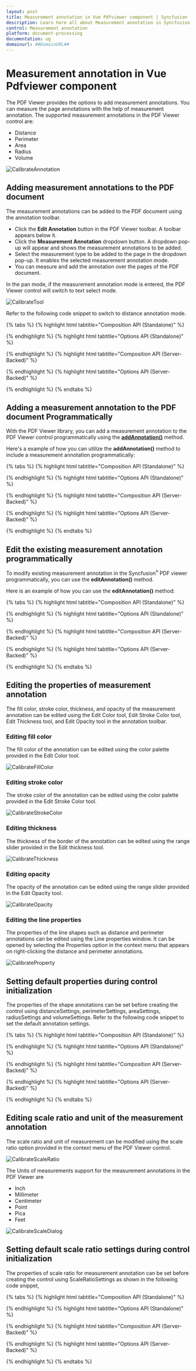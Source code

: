 ```yaml
---
layout: post
title: Measurement annotation in Vue Pdfviewer component | Syncfusion
description: Learn here all about Measurement annotation in Syncfusion Vue Pdfviewer component of Syncfusion Essential JS 2 and more.
control: Measurement annotation
platform: document-processing
documentation: ug
domainurl: ##DomainURL##
---
```


# Measurement annotation in Vue Pdfviewer component

The PDF Viewer provides the options to add measurement annotations. You can measure the page annotations with the help of measurement annotation. The supported measurement annotations in the PDF Viewer control are:

* Distance
* Perimeter
* Area
* Radius
* Volume

![CalibrateAnnotation](../images/calibrate_annotation.png)

## Adding measurement annotations to the PDF document

The measurement annotations can be added to the PDF document using the annotation toolbar.

* Click the **Edit Annotation** button in the PDF Viewer toolbar. A toolbar appears below it.
* Click the **Measurement Annotation** dropdown button. A dropdown pop-up will appear and shows the measurement annotations to be added.
* Select the measurement type to be added to the page in the dropdown pop-up. It enables the selected measurement annotation mode.
* You can measure and add the annotation over the pages of the PDF document.

In the pan mode, if the measurement annotation mode is entered, the PDF Viewer control will switch to text select mode.

![CalibrateTool](../images/calibrate_tool.png)

Refer to the following code snippet to switch to distance annotation mode.

{% tabs %}
{% highlight html tabtitle="Composition API (Standalone)" %}

<template>
  <div id="app">
    <button id="set">Distance</button>
    <ejs-pdfviewer id="pdfViewer" ref="pdfviewer" :documentPath="documentPath" :resourceUrl="resourceUrl"
      :documentLoad="documentLoad">
    </ejs-pdfviewer>
  </div>
</template>

<script setup>
import {
  PdfViewerComponent as EjsPdfviewer, Toolbar, Magnification, Navigation, LinkAnnotation,
  BookmarkView, Annotation, ThumbnailView, Print, TextSelection,
  TextSearch, FormFields, FormDesigner, PageOrganizer
} from '@syncfusion/ej2-vue-pdfviewer';
import { provide, ref } from 'vue';

const pdfviewer = ref(null);
const documentPath = "https://cdn.syncfusion.com/content/pdf/pdf-succinctly.pdf";
const resourceUrl = 'https://cdn.syncfusion.com/ej2/25.1.35/dist/ej2-pdfviewer-lib';

provide('PdfViewer', [Toolbar, Magnification, Navigation, LinkAnnotation, BookmarkView, ThumbnailView,
  Print, TextSelection, TextSearch, Annotation, FormFields, FormDesigner, PageOrganizer])

const documentLoad = () => {
  const viewer = pdfviewer.value.ej2Instances;
  document.getElementById('set').addEventListener('click', () => {
    viewer.annotation.setAnnotationMode('Distance');
  });
}
</script>

{% endhighlight %}
{% highlight html tabtitle="Options API (Standalone)" %}

<template>
  <div id="app">
    <button id="set">Distance</button>
    <ejs-pdfviewer id="pdfViewer" ref="pdfviewer" :documentPath="documentPath" :resourceUrl="resourceUrl"
      :documentLoad="documentLoad">
    </ejs-pdfviewer>
  </div>
</template>

<script>
import {
  PdfViewerComponent, Toolbar, Magnification, Navigation, LinkAnnotation,
  BookmarkView, Annotation, ThumbnailView, Print, TextSelection,
  TextSearch, FormFields, FormDesigner, PageOrganizer
} from '@syncfusion/ej2-vue-pdfviewer';

export default {
  name: "App",
  components: {
    "ejs-pdfviewer": PdfViewerComponent
  },
  data() {
    return {
      documentPath: "https://cdn.syncfusion.com/content/pdf/pdf-succinctly.pdf",
      resourceUrl: 'https://cdn.syncfusion.com/ej2/25.1.35/dist/ej2-pdfviewer-lib',
    };
  },

  provide: {
    PdfViewer: [Toolbar, Magnification, Navigation, LinkAnnotation, BookmarkView, ThumbnailView,
      Print, TextSelection, TextSearch, Annotation, FormFields, FormDesigner, PageOrganizer]
  },
  methods: {
    documentLoad() {
      const viewer = this.$refs.pdfviewer.ej2Instances;
      document.getElementById('set').addEventListener('click', () => {
        viewer.annotation.setAnnotationMode('Distance');
      });
    }
  }
}
</script>

{% endhighlight %}
{% highlight html tabtitle="Composition API (Server-Backed)" %}

<template>
  <div id="app">
    <button id="set">Distance</button>
    <ejs-pdfviewer id="pdfViewer" ref="pdfviewer" :serviceUrl="serviceUrl" :documentPath="documentPath"
      :documentLoad="documentLoad">
    </ejs-pdfviewer>
  </div>
</template>

<script setup>
import {
  PdfViewerComponent as EjsPdfviewer, Toolbar, Magnification, Navigation, LinkAnnotation,
  BookmarkView, Annotation, ThumbnailView, Print, TextSelection,
  TextSearch, FormFields, FormDesigner, PageOrganizer
} from '@syncfusion/ej2-vue-pdfviewer';
import { provide, ref } from 'vue';

const pdfviewer = ref(null);
const serviceUrl = "https://services.syncfusion.com/vue/production/api/pdfviewer";
const documentPath = "https://cdn.syncfusion.com/content/pdf/pdf-succinctly.pdf";

provide('PdfViewer', [Toolbar, Magnification, Navigation, LinkAnnotation, BookmarkView, ThumbnailView,
  Print, TextSelection, TextSearch, Annotation, FormFields, FormDesigner, PageOrganizer])

const documentLoad = () => {
  const viewer = pdfviewer.value.ej2Instances;
  document.getElementById('set').addEventListener('click', () => {
    viewer.annotation.setAnnotationMode('Distance');
  });
}
</script>

{% endhighlight %}
{% highlight html tabtitle="Options API (Server-Backed)" %}

<template>
  <div id="app">
    <button id="set">Distance</button>
    <ejs-pdfviewer id="pdfViewer" ref="pdfviewer" :serviceUrl="serviceUrl" :documentPath="documentPath"
      :documentLoad="documentLoad">
    </ejs-pdfviewer>
  </div>
</template>

<script>

import {
  PdfViewerComponent, Toolbar, Magnification, Navigation, LinkAnnotation,
  BookmarkView, Annotation, ThumbnailView, Print, TextSelection,
  TextSearch, FormFields, FormDesigner, PageOrganizer
} from '@syncfusion/ej2-vue-pdfviewer';

export default {
  name: "App",
  components: {
    "ejs-pdfviewer": PdfViewerComponent
  },
  data() {
    return {
      serviceUrl: "https://services.syncfusion.com/vue/production/api/pdfviewer",
      documentPath: "https://cdn.syncfusion.com/content/pdf/pdf-succinctly.pdf"
    };
  },
  provide: {
    PdfViewer: [Toolbar, Magnification, Navigation, LinkAnnotation, BookmarkView, ThumbnailView,
      Print, TextSelection, TextSearch, Annotation, FormFields, FormDesigner, PageOrganizer]
  },
  methods: {
    documentLoad() {
      const viewer = this.$refs.pdfviewer.ej2Instances;
      document.getElementById('set').addEventListener('click', () => {
        viewer.annotation.setAnnotationMode('Distance');
      });
    }
  }
}
</script>

{% endhighlight %}
{% endtabs %}

## Adding a measurement annotation to the PDF document Programmatically

With the PDF Viewer library, you can add a measurement annotation to the PDF Viewer control programmatically using the [**addAnnotation()**](https://helpej2.syncfusion.com/vue/documentation/api/pdfviewer/annotation/#addannotation) method.

Here's a example of how you can utilize the **addAnnotation()** method to include a measurement annotation programmatically:

{% tabs %}
{% highlight html tabtitle="Composition API (Standalone)" %}

<template>
  <div id="app">
    <button v-on:click="addDistanceAnnotation">Add Distance Annotation programatically</button>
    <button v-on:click="addPerimeterAnnotation">Add Perimeter Annotation programatically</button>
    <button v-on:click="addAreaAnnotation">Add Area Annotation programatically</button>
    <button v-on:click="addRadiusAnnotation">Add Radius Annotation programatically</button>
    <button v-on:click="addVolumeAnnotation">Add Volume Annotation programatically</button>
    <ejs-pdfviewer id="pdfViewer" ref="pdfviewer" :documentPath="documentPath" :resourceUrl="resourceUrl">
    </ejs-pdfviewer>
  </div>
</template>

<script setup>
import {
  PdfViewerComponent as EjsPdfviewer, Toolbar, Magnification, Navigation, LinkAnnotation,
  BookmarkView, Annotation, ThumbnailView, Print, TextSelection,
  TextSearch, FormFields, FormDesigner, PageOrganizer
} from '@syncfusion/ej2-vue-pdfviewer';
import { provide, ref } from 'vue';

const pdfviewer = ref(null);
const documentPath = "https://cdn.syncfusion.com/content/pdf/pdf-succinctly.pdf";
const resourceUrl = 'https://cdn.syncfusion.com/ej2/25.1.35/dist/ej2-pdfviewer-lib';

provide('PdfViewer', [Toolbar, Magnification, Navigation, LinkAnnotation, BookmarkView, Annotation,
  ThumbnailView, Print, TextSelection, TextSearch, FormFields, FormDesigner, PageOrganizer])

const addDistanceAnnotation = function () {
  pdfviewer.value.ej2Instances.annotation.addAnnotation("Distance", {
    offset: { x: 200, y: 230 },
    pageNumber: 1,
    vertexPoints: [{ x: 200, y: 230 }, { x: 350, y: 230 }]
  });
}

const addPerimeterAnnotation = function () {
  pdfviewer.value.ej2Instances.annotation.addAnnotation("Perimeter", {
    offset: { x: 200, y: 350 },
    pageNumber: 1,
    vertexPoints: [{ x: 200, y: 350 }, { x: 285, y: 350 }, { x: 286, y: 412 }]
  });
}

const addAreaAnnotation = function () {
  pdfviewer.value.ej2Instances.annotation.addAnnotation("Area", {
    offset: { x: 200, y: 500 },
    pageNumber: 1,
    vertexPoints: [{ x: 200, y: 500 }, { x: 288, y: 499 }, { x: 289, y: 553 }, { x: 200, y: 500 }]
  });
}

const addRadiusAnnotation = function () {
  pdfviewer.value.ej2Instances.annotation.addAnnotation("Radius", {
    offset: { x: 200, y: 630 },
    pageNumber: 1,
    width: 90,
    height: 90
  });
}

const addVolumeAnnotation = function () {
  pdfviewer.value.ej2Instances.annotation.addAnnotation("Volume", {
    offset: { x: 200, y: 810 },
    pageNumber: 1,
    vertexPoints: [{ x: 200, y: 810 }, { x: 200, y: 919 }, { x: 320, y: 919 }, { x: 320, y: 809 }, { x: 200, y: 810 }]
  });
}
</script>

{% endhighlight %}
{% highlight html tabtitle="Options API (Standalone)" %}

<template>
  <div id="app">
    <button v-on:click="addDistanceAnnotation">Add Distance Annotation programatically</button>
    <button v-on:click="addPerimeterAnnotation">Add Perimeter Annotation programatically</button>
    <button v-on:click="addAreaAnnotation">Add Area Annotation programatically</button>
    <button v-on:click="addRadiusAnnotation">Add Radius Annotation programatically</button>
    <button v-on:click="addVolumeAnnotation">Add Volume Annotation programatically</button>
    <ejs-pdfviewer id="pdfViewer" ref="pdfviewer" :documentPath="documentPath" :resourceUrl="resourceUrl">
    </ejs-pdfviewer>
  </div>
</template>

<script>
import {
  PdfViewerComponent, Toolbar, Magnification, Navigation, LinkAnnotation,
  BookmarkView, Annotation, ThumbnailView, Print, TextSelection,
  TextSearch, FormFields, FormDesigner, PageOrganizer
} from '@syncfusion/ej2-vue-pdfviewer';


export default {
  name: "App",
  components: {
    "ejs-pdfviewer": PdfViewerComponent
  },
  data() {
    return {
      documentPath: "https://cdn.syncfusion.com/content/pdf/pdf-succinctly.pdf",
      resourceUrl: 'https://cdn.syncfusion.com/ej2/25.1.35/dist/ej2-pdfviewer-lib',
    };
  },
  provide: {
    PdfViewer: [Toolbar, Magnification, Navigation, LinkAnnotation, BookmarkView, Annotation,
      ThumbnailView, Print, TextSelection, TextSearch, FormFields, FormDesigner, PageOrganizer]
  },
  methods: {
    addDistanceAnnotation: function () {
      this.$refs.pdfviewer.ej2Instances.annotation.addAnnotation("Distance", {
        offset: { x: 200, y: 230 },
        pageNumber: 1,
        vertexPoints: [{ x: 200, y: 230 }, { x: 350, y: 230 }]
      });
    },
    addPerimeterAnnotation: function () {
      this.$refs.pdfviewer.ej2Instances.annotation.addAnnotation("Perimeter", {
        offset: { x: 200, y: 350 },
        pageNumber: 1,
        vertexPoints: [{ x: 200, y: 350 }, { x: 285, y: 350 }, { x: 286, y: 412 }]
      });
    },
    addAreaAnnotation: function () {
      this.$refs.pdfviewer.ej2Instances.annotation.addAnnotation("Area", {
        offset: { x: 200, y: 500 },
        pageNumber: 1,
        vertexPoints: [{ x: 200, y: 500 }, { x: 288, y: 499 }, { x: 289, y: 553 }, { x: 200, y: 500 }]
      });
    },
    addRadiusAnnotation: function () {
      this.$refs.pdfviewer.ej2Instances.annotation.addAnnotation("Radius", {
        offset: { x: 200, y: 630 },
        pageNumber: 1,
        width: 90,
        height: 90
      });
    },
    addVolumeAnnotation: function () {
      this.$refs.pdfviewer.ej2Instances.annotation.addAnnotation("Volume", {
        offset: { x: 200, y: 810 },
        pageNumber: 1,
        vertexPoints: [{ x: 200, y: 810 }, { x: 200, y: 919 }, { x: 320, y: 919 }, { x: 320, y: 809 }, { x: 200, y: 810 }]
      });
    }
  }
}
</script>

{% endhighlight %}
{% highlight html tabtitle="Composition API (Server-Backed)" %}

<template>
  <div id="app">
    <button v-on:click="addDistanceAnnotation">Add Distance Annotation programatically</button>
    <button v-on:click="addPerimeterAnnotation">Add Perimeter Annotation programatically</button>
    <button v-on:click="addAreaAnnotation">Add Area Annotation programatically</button>
    <button v-on:click="addRadiusAnnotation">Add Radius Annotation programatically</button>
    <button v-on:click="addVolumeAnnotation">Add Volume Annotation programatically</button>
    <ejs-pdfviewer id="pdfViewer" ref="pdfviewer" :documentPath="documentPath" :serviceUrl="serviceUrl">
    </ejs-pdfviewer>
  </div>
</template>

<script setup>
import {
  PdfViewerComponent as EjsPdfviewer, Toolbar, Magnification, Navigation, LinkAnnotation,
  BookmarkView, Annotation, ThumbnailView, Print, TextSelection,
  TextSearch, FormFields, FormDesigner, PageOrganizer
} from '@syncfusion/ej2-vue-pdfviewer';
import { provide, ref } from 'vue';

const pdfviewer = ref(null);
const documentPath = "https://cdn.syncfusion.com/content/pdf/pdf-succinctly.pdf";
const serviceUrl = "https://services.syncfusion.com/vue/production/api/pdfviewer";

provide('PdfViewer', [Toolbar, Magnification, Navigation, LinkAnnotation, BookmarkView, Annotation,
  ThumbnailView, Print, TextSelection, TextSearch, FormFields, FormDesigner, PageOrganizer])

const addDistanceAnnotation = function () {
  pdfviewer.value.ej2Instances.annotation.addAnnotation("Distance", {
    offset: { x: 200, y: 230 },
    pageNumber: 1,
    vertexPoints: [{ x: 200, y: 230 }, { x: 350, y: 230 }]
  });
}

const addPerimeterAnnotation = function () {
  pdfviewer.value.ej2Instances.annotation.addAnnotation("Perimeter", {
    offset: { x: 200, y: 350 },
    pageNumber: 1,
    vertexPoints: [{ x: 200, y: 350 }, { x: 285, y: 350 }, { x: 286, y: 412 }]
  });
}

const addAreaAnnotation = function () {
  pdfviewer.value.ej2Instances.annotation.addAnnotation("Area", {
    offset: { x: 200, y: 500 },
    pageNumber: 1,
    vertexPoints: [{ x: 200, y: 500 }, { x: 288, y: 499 }, { x: 289, y: 553 }, { x: 200, y: 500 }]
  });
}

const addRadiusAnnotation = function () {
  pdfviewer.value.ej2Instances.annotation.addAnnotation("Radius", {
    offset: { x: 200, y: 630 },
    pageNumber: 1,
    width: 90,
    height: 90
  });
}

const addVolumeAnnotation = function () {
  pdfviewer.value.ej2Instances.annotation.addAnnotation("Volume", {
    offset: { x: 200, y: 810 },
    pageNumber: 1,
    vertexPoints: [{ x: 200, y: 810 }, { x: 200, y: 919 }, { x: 320, y: 919 }, { x: 320, y: 809 }, { x: 200, y: 810 }]
  });
}
</script>

{% endhighlight %}
{% highlight html tabtitle="Options API (Server-Backed)" %}

<template>
  <div id="app">
    <button v-on:click="addDistanceAnnotation">Add Distance Annotation programatically</button>
    <button v-on:click="addPerimeterAnnotation">Add Perimeter Annotation programatically</button>
    <button v-on:click="addAreaAnnotation">Add Area Annotation programatically</button>
    <button v-on:click="addRadiusAnnotation">Add Radius Annotation programatically</button>
    <button v-on:click="addVolumeAnnotation">Add Volume Annotation programatically</button>
    <ejs-pdfviewer id="pdfViewer" ref="pdfviewer" :documentPath="documentPath" :serviceUrl="serviceUrl">
    </ejs-pdfviewer>
  </div>
</template>

<script>
import {
  PdfViewerComponent, Toolbar, Magnification, Navigation, LinkAnnotation,
  BookmarkView, Annotation, ThumbnailView, Print, TextSelection,
  TextSearch, FormFields, FormDesigner, PageOrganizer
} from '@syncfusion/ej2-vue-pdfviewer';

export default {
  name: "App",
  components: {
    "ejs-pdfviewer": PdfViewerComponent
  },
  data() {
    return {
      documentPath: "https://cdn.syncfusion.com/content/pdf/pdf-succinctly.pdf",
      serviceUrl: "https://services.syncfusion.com/vue/production/api/pdfviewer",
    };
  },
  provide: {
    PdfViewer: [Toolbar, Magnification, Navigation, LinkAnnotation, BookmarkView, Annotation,
      ThumbnailView, Print, TextSelection, TextSearch, FormFields, FormDesigner, PageOrganizer]
  },
  methods: {
    addDistanceAnnotation: function () {
      this.$refs.pdfviewer.ej2Instances.annotation.addAnnotation("Distance", {
        offset: { x: 200, y: 230 },
        pageNumber: 1,
        vertexPoints: [{ x: 200, y: 230 }, { x: 350, y: 230 }]
      });
    },
    addPerimeterAnnotation: function () {
      this.$refs.pdfviewer.ej2Instances.annotation.addAnnotation("Perimeter", {
        offset: { x: 200, y: 350 },
        pageNumber: 1,
        vertexPoints: [{ x: 200, y: 350 }, { x: 285, y: 350 }, { x: 286, y: 412 }]
      });
    },
    addAreaAnnotation: function () {
      this.$refs.pdfviewer.ej2Instances.annotation.addAnnotation("Area", {
        offset: { x: 200, y: 500 },
        pageNumber: 1,
        vertexPoints: [{ x: 200, y: 500 }, { x: 288, y: 499 }, { x: 289, y: 553 }, { x: 200, y: 500 }]
      });
    },
    addRadiusAnnotation: function () {
      this.$refs.pdfviewer.ej2Instances.annotation.addAnnotation("Radius", {
        offset: { x: 200, y: 630 },
        pageNumber: 1,
        width: 90,
        height: 90
      });
    },
    addVolumeAnnotation: function () {
      this.$refs.pdfviewer.ej2Instances.annotation.addAnnotation("Volume", {
        offset: { x: 200, y: 810 },
        pageNumber: 1,
        vertexPoints: [{ x: 200, y: 810 }, { x: 200, y: 919 }, { x: 320, y: 919 }, { x: 320, y: 809 }, { x: 200, y: 810 }]
      });
    }
  }
}
</script>

{% endhighlight %}
{% endtabs %}

## Edit the existing measurement annotation programmatically

To modify existing measurement annotation in the Syncfusion<sup style="font-size:70%">&reg;</sup> PDF viewer programmatically, you can use the **editAnnotation()** method.

Here is an example of how you can use the **editAnnotation()** method:

{% tabs %}
{% highlight html tabtitle="Composition API (Standalone)" %}

<template>
  <div id="app">
    <button v-on:click="editDistanceAnnotation">Edit Distance Annotation programatically</button>
    <button v-on:click="editPerimeterAnnotation">Edit Perimeter Annotation programatically</button>
    <button v-on:click="editAreaAnnotation">Edit Area Annotation programatically</button>
    <button v-on:click="editRadiusAnnotation">Edit Radius Annotation programatically</button>
    <button v-on:click="editVolumeAnnotation">Edit Volume Annotation programatically</button>
    <ejs-pdfviewer id="pdfViewer" ref="pdfviewer" :documentPath="documentPath" :resourceUrl="resourceUrl">
    </ejs-pdfviewer>
  </div>
</template>

<script setup>
import {
  PdfViewerComponent as EjsPdfviewer, Toolbar, Magnification, Navigation, LinkAnnotation,
  BookmarkView, Annotation, ThumbnailView, Print, TextSelection,
  TextSearch, FormFields, FormDesigner, PageOrganizer
} from '@syncfusion/ej2-vue-pdfviewer';
import { provide, ref } from 'vue';

const pdfviewer = ref(null);
const documentPath = "https://cdn.syncfusion.com/content/pdf/pdf-succinctly.pdf";
const resourceUrl = 'https://cdn.syncfusion.com/ej2/25.1.35/dist/ej2-pdfviewer-lib';

provide('PdfViewer', [Toolbar, Magnification, Navigation, LinkAnnotation, BookmarkView, Annotation,
  ThumbnailView, Print, TextSelection, TextSearch, FormFields, FormDesigner, PageOrganizer]);

const editDistanceAnnotation = function () {
  const viewer = pdfviewer.value.ej2Instances;
  for (let i = 0; i < viewer.annotationCollection.length; i++) {
    if (viewer.annotationCollection[i].subject === "Distance calculation") {
      viewer.annotationCollection[i].annotationSelectorSettings.resizerShape = "Circle"
      viewer.annotationCollection[i].strokeColor = "#0000FF";
      viewer.annotationCollection[i].thickness = 2;
      viewer.annotationCollection[i].fillColor = "#FFFF00";
      viewer.annotation.editAnnotation(viewer.annotationCollection[i]);
    }
  }
}
const editPerimeterAnnotation = function () {
  const viewer = pdfviewer.value.ej2Instances;
  for (let i = 0; i < viewer.annotationCollection.length; i++) {
    if (viewer.annotationCollection[i].subject === "Perimeter calculation") {
      viewer.annotationCollection[i].annotationSelectorSettings.resizerShape = "Circle"
      viewer.annotationCollection[i].strokeColor = "#0000FF";
      viewer.annotationCollection[i].thickness = 2;
      viewer.annotationCollection[i].fillColor = "#FFFF00";
      viewer.annotation.editAnnotation(viewer.annotationCollection[i]);
    }
  }
}
const editAreaAnnotation = function () {
  const viewer = pdfviewer.value.ej2Instances;
  for (let i = 0; i < viewer.annotationCollection.length; i++) {
    if (viewer.annotationCollection[i].subject === "Area calculation") {
      viewer.annotationCollection[i].annotationSelectorSettings.resizerShape = "Circle"
      viewer.annotationCollection[i].strokeColor = "#0000FF";
      viewer.annotationCollection[i].thickness = 2;
      viewer.annotationCollection[i].fillColor = "#FFFF00";
      viewer.annotation.editAnnotation(viewer.annotationCollection[i]);
    }
  }
}
const editRadiusAnnotation = function () {
  const viewer = pdfviewer.value.ej2Instances;
  for (let i = 0; i < viewer.annotationCollection.length; i++) {
    if (viewer.annotationCollection[i].subject === "Radius calculation") {
      viewer.annotationCollection[i].annotationSelectorSettings.resizerShape = "Circle"
      viewer.annotationCollection[i].strokeColor = "#0000FF";
      viewer.annotationCollection[i].thickness = 2;
      viewer.annotationCollection[i].fillColor = "#FFFF00";
      viewer.annotation.editAnnotation(viewer.annotationCollection[i]);
    }
  }
}
const editVolumeAnnotation = function () {
  const viewer = pdfviewer.value.ej2Instances;
  for (let i = 0; i < viewer.annotationCollection.length; i++) {
    if (viewer.annotationCollection[i].subject === "Volume calculation") {
      viewer.annotationCollection[i].annotationSelectorSettings.resizerShape = "Circle"
      viewer.annotationCollection[i].strokeColor = "#0000FF";
      viewer.annotationCollection[i].thickness = 2;
      viewer.annotationCollection[i].fillColor = "#FFFF00";
      viewer.annotation.editAnnotation(viewer.annotationCollection[i]);
    }
  }
}
</script>

{% endhighlight %}
{% highlight html tabtitle="Options API (Standalone)" %}

<template>
  <div id="app">
    <button v-on:click="editDistanceAnnotation">Edit Distance Annotation programatically</button>
    <button v-on:click="editPerimeterAnnotation">Edit Perimeter Annotation programatically</button>
    <button v-on:click="editAreaAnnotation">Edit Area Annotation programatically</button>
    <button v-on:click="editRadiusAnnotation">Edit Radius Annotation programatically</button>
    <button v-on:click="editVolumeAnnotation">Edit Volume Annotation programatically</button>
    <ejs-pdfviewer id="pdfViewer" ref="pdfviewer" :documentPath="documentPath" :resourceUrl="resourceUrl">
    </ejs-pdfviewer>
  </div>
</template>

<script>
import {
  PdfViewerComponent, Toolbar, Magnification, Navigation, LinkAnnotation,
  BookmarkView, Annotation, ThumbnailView, Print, TextSelection,
  TextSearch, FormFields, FormDesigner, PageOrganizer
} from '@syncfusion/ej2-vue-pdfviewer';

export default {
  name: "App",
  components: {
    "ejs-pdfviewer": PdfViewerComponent
  },
  data() {
    return {
      documentPath: "https://cdn.syncfusion.com/content/pdf/pdf-succinctly.pdf",
      resourceUrl: 'https://cdn.syncfusion.com/ej2/25.1.35/dist/ej2-pdfviewer-lib',
    };
  },
  provide: {
    PdfViewer: [Toolbar, Magnification, Navigation, LinkAnnotation, BookmarkView, Annotation,
      ThumbnailView, Print, TextSelection, TextSearch, FormFields, FormDesigner, PageOrganizer]
  },
  methods: {
    editDistanceAnnotation: function () {
      const viewer = this.$refs.pdfviewer.ej2Instances;
      for (let i = 0; i < viewer.annotationCollection.length; i++) {
        if (viewer.annotationCollection[i].subject === "Distance calculation") {
          viewer.annotationCollection[i].annotationSelectorSettings.resizerShape = "Circle"
          viewer.annotationCollection[i].strokeColor = "#0000FF";
          viewer.annotationCollection[i].thickness = 2;
          viewer.annotationCollection[i].fillColor = "#FFFF00";
          viewer.annotation.editAnnotation(viewer.annotationCollection[i]);
        }
      }
    },
    editPerimeterAnnotation: function () {
      const viewer = this.$refs.pdfviewer.ej2Instances;
      for (let i = 0; i < viewer.annotationCollection.length; i++) {
        if (viewer.annotationCollection[i].subject === "Perimeter calculation") {
          viewer.annotationCollection[i].annotationSelectorSettings.resizerShape = "Circle"
          viewer.annotationCollection[i].strokeColor = "#0000FF";
          viewer.annotationCollection[i].thickness = 2;
          viewer.annotationCollection[i].fillColor = "#FFFF00";
          viewer.annotation.editAnnotation(viewer.annotationCollection[i]);
        }
      }
    },
    editAreaAnnotation: function () {
      const viewer = this.$refs.pdfviewer.ej2Instances;
      for (let i = 0; i < viewer.annotationCollection.length; i++) {
        if (viewer.annotationCollection[i].subject === "Area calculation") {
          viewer.annotationCollection[i].annotationSelectorSettings.resizerShape = "Circle"
          viewer.annotationCollection[i].strokeColor = "#0000FF";
          viewer.annotationCollection[i].thickness = 2;
          viewer.annotationCollection[i].fillColor = "#FFFF00";
          viewer.annotation.editAnnotation(viewer.annotationCollection[i]);
        }
      }
    },
    editRadiusAnnotation: function () {
      const viewer = this.$refs.pdfviewer.ej2Instances;
      for (let i = 0; i < viewer.annotationCollection.length; i++) {
        if (viewer.annotationCollection[i].subject === "Radius calculation") {
          viewer.annotationCollection[i].annotationSelectorSettings.resizerShape = "Circle"
          viewer.annotationCollection[i].strokeColor = "#0000FF";
          viewer.annotationCollection[i].thickness = 2;
          viewer.annotationCollection[i].fillColor = "#FFFF00";
          viewer.annotation.editAnnotation(viewer.annotationCollection[i]);
        }
      }
    },
    editVolumeAnnotation: function () {
      const viewer = this.$refs.pdfviewer.ej2Instances;
      for (let i = 0; i < viewer.annotationCollection.length; i++) {
        if (viewer.annotationCollection[i].subject === "Volume calculation") {
          viewer.annotationCollection[i].annotationSelectorSettings.resizerShape = "Circle"
          viewer.annotationCollection[i].strokeColor = "#0000FF";
          viewer.annotationCollection[i].thickness = 2;
          viewer.annotationCollection[i].fillColor = "#FFFF00";
          viewer.annotation.editAnnotation(viewer.annotationCollection[i]);
        }
      }
    }
  }
}
</script>

{% endhighlight %}
{% highlight html tabtitle="Composition API (Server-Backed)" %}

<template>
  <div id="app">
    <button v-on:click="editDistanceAnnotation">Edit Distance Annotation programatically</button>
    <button v-on:click="editPerimeterAnnotation">Edit Perimeter Annotation programatically</button>
    <button v-on:click="editAreaAnnotation">Edit Area Annotation programatically</button>
    <button v-on:click="editRadiusAnnotation">Edit Radius Annotation programatically</button>
    <button v-on:click="editVolumeAnnotation">Edit Volume Annotation programatically</button>
    <ejs-pdfviewer id="pdfViewer" ref="pdfviewer" :documentPath="documentPath" :serviceUrl="serviceUrl">
    </ejs-pdfviewer>
  </div>
</template>

<script setup>
import {
  PdfViewerComponent as EjsPdfviewer, Toolbar, Magnification, Navigation, LinkAnnotation,
  BookmarkView, Annotation, ThumbnailView, Print, TextSelection,
  TextSearch, FormFields, FormDesigner, PageOrganizer
} from '@syncfusion/ej2-vue-pdfviewer';
import { provide, ref } from 'vue';

const pdfviewer = ref(null);
const documentPath = "https://cdn.syncfusion.com/content/pdf/pdf-succinctly.pdf";
const serviceUrl = "https://services.syncfusion.com/vue/production/api/pdfviewer";

provide('PdfViewer', [Toolbar, Magnification, Navigation, LinkAnnotation, BookmarkView, Annotation,
  ThumbnailView, Print, TextSelection, TextSearch, FormFields, FormDesigner, PageOrganizer])

const editDistanceAnnotation = function () {
  const viewer = pdfviewer.value.ej2Instances;
  for (let i = 0; i < viewer.annotationCollection.length; i++) {
    if (viewer.annotationCollection[i].subject === "Distance calculation") {
      viewer.annotationCollection[i].annotationSelectorSettings.resizerShape = "Circle"
      viewer.annotationCollection[i].strokeColor = "#0000FF";
      viewer.annotationCollection[i].thickness = 2;
      viewer.annotationCollection[i].fillColor = "#FFFF00";
      viewer.annotation.editAnnotation(viewer.annotationCollection[i]);
    }
  }
}

const editPerimeterAnnotation = function () {
  const viewer = pdfviewer.value.ej2Instances;
  for (let i = 0; i < viewer.annotationCollection.length; i++) {
    if (viewer.annotationCollection[i].subject === "Perimeter calculation") {
      viewer.annotationCollection[i].annotationSelectorSettings.resizerShape = "Circle"
      viewer.annotationCollection[i].strokeColor = "#0000FF";
      viewer.annotationCollection[i].thickness = 2;
      viewer.annotationCollection[i].fillColor = "#FFFF00";
      viewer.annotation.editAnnotation(viewer.annotationCollection[i]);
    }
  }
}

const editAreaAnnotation = function () {
  const viewer = pdfviewer.value.ej2Instances;
  for (let i = 0; i < viewer.annotationCollection.length; i++) {
    if (viewer.annotationCollection[i].subject === "Area calculation") {
      viewer.annotationCollection[i].annotationSelectorSettings.resizerShape = "Circle"
      viewer.annotationCollection[i].strokeColor = "#0000FF";
      viewer.annotationCollection[i].thickness = 2;
      viewer.annotationCollection[i].fillColor = "#FFFF00";
      viewer.annotation.editAnnotation(viewer.annotationCollection[i]);
    }
  }
}

const editRadiusAnnotation = function () {
  const viewer = pdfviewer.value.ej2Instances;
  for (let i = 0; i < viewer.annotationCollection.length; i++) {
    if (viewer.annotationCollection[i].subject === "Radius calculation") {
      viewer.annotationCollection[i].annotationSelectorSettings.resizerShape = "Circle"
      viewer.annotationCollection[i].strokeColor = "#0000FF";
      viewer.annotationCollection[i].thickness = 2;
      viewer.annotationCollection[i].fillColor = "#FFFF00";
      viewer.annotation.editAnnotation(viewer.annotationCollection[i]);
    }
  }
}

const editVolumeAnnotation = function () {
  const viewer = pdfviewer.value.ej2Instances;
  for (let i = 0; i < viewer.annotationCollection.length; i++) {
    if (viewer.annotationCollection[i].subject === "Volume calculation") {
      viewer.annotationCollection[i].annotationSelectorSettings.resizerShape = "Circle"
      viewer.annotationCollection[i].strokeColor = "#0000FF";
      viewer.annotationCollection[i].thickness = 2;
      viewer.annotationCollection[i].fillColor = "#FFFF00";
      viewer.annotation.editAnnotation(viewer.annotationCollection[i]);
    }
  }
}
</script>

{% endhighlight %}
{% highlight html tabtitle="Options API (Server-Backed)" %}

<template>
  <div id="app">
    <button v-on:click="editDistanceAnnotation">Edit Distance Annotation programatically</button>
    <button v-on:click="editPerimeterAnnotation">Edit Perimeter Annotation programatically</button>
    <button v-on:click="editAreaAnnotation">Edit Area Annotation programatically</button>
    <button v-on:click="editRadiusAnnotation">Edit Radius Annotation programatically</button>
    <button v-on:click="editVolumeAnnotation">Edit Volume Annotation programatically</button>
    <ejs-pdfviewer id="pdfViewer" ref="pdfviewer" :documentPath="documentPath" :serviceUrl="serviceUrl">
    </ejs-pdfviewer>
  </div>
</template>

<script>
import {
  PdfViewerComponent, Toolbar, Magnification, Navigation, LinkAnnotation,
  BookmarkView, Annotation, ThumbnailView, Print, TextSelection,
  TextSearch, FormFields, FormDesigner, PageOrganizer
} from '@syncfusion/ej2-vue-pdfviewer';

export default {
  name: "App",
  components: {
    "ejs-pdfviewer": PdfViewerComponent
  },
  data() {
    return {
      documentPath: "https://cdn.syncfusion.com/content/pdf/pdf-succinctly.pdf",
      serviceUrl: "https://services.syncfusion.com/vue/production/api/pdfviewer",
    };
  },
  provide: {
    PdfViewer: [Toolbar, Magnification, Navigation, LinkAnnotation, BookmarkView, Annotation,
      ThumbnailView, Print, TextSelection, TextSearch, FormFields, FormDesigner, PageOrganizer]
  },
  methods: {
    editDistanceAnnotation: function () {
      const viewer = this.$refs.pdfviewer.ej2Instances;
      for (let i = 0; i < viewer.annotationCollection.length; i++) {
        if (viewer.annotationCollection[i].subject === "Distance calculation") {
          viewer.annotationCollection[i].annotationSelectorSettings.resizerShape = "Circle"
          viewer.annotationCollection[i].strokeColor = "#0000FF";
          viewer.annotationCollection[i].thickness = 2;
          viewer.annotationCollection[i].fillColor = "#FFFF00";
          viewer.annotation.editAnnotation(viewer.annotationCollection[i]);
        }
      }
    },
    editPerimeterAnnotation: function () {
      const viewer = this.$refs.pdfviewer.ej2Instances;
      for (let i = 0; i < viewer.annotationCollection.length; i++) {
        if (viewer.annotationCollection[i].subject === "Perimeter calculation") {
          viewer.annotationCollection[i].annotationSelectorSettings.resizerShape = "Circle"
          viewer.annotationCollection[i].strokeColor = "#0000FF";
          viewer.annotationCollection[i].thickness = 2;
          viewer.annotationCollection[i].fillColor = "#FFFF00";
          viewer.annotation.editAnnotation(viewer.annotationCollection[i]);
        }
      }
    },
    editAreaAnnotation: function () {
      const viewer = this.$refs.pdfviewer.ej2Instances;
      for (let i = 0; i < viewer.annotationCollection.length; i++) {
        if (viewer.annotationCollection[i].subject === "Area calculation") {
          viewer.annotationCollection[i].annotationSelectorSettings.resizerShape = "Circle"
          viewer.annotationCollection[i].strokeColor = "#0000FF";
          viewer.annotationCollection[i].thickness = 2;
          viewer.annotationCollection[i].fillColor = "#FFFF00";
          viewer.annotation.editAnnotation(viewer.annotationCollection[i]);
        }
      }
    },
    editRadiusAnnotation: function () {
      const viewer = this.$refs.pdfviewer.ej2Instances;
      for (let i = 0; i < viewer.annotationCollection.length; i++) {
        if (viewer.annotationCollection[i].subject === "Radius calculation") {
          viewer.annotationCollection[i].annotationSelectorSettings.resizerShape = "Circle"
          viewer.annotationCollection[i].strokeColor = "#0000FF";
          viewer.annotationCollection[i].thickness = 2;
          viewer.annotationCollection[i].fillColor = "#FFFF00";
          viewer.annotation.editAnnotation(viewer.annotationCollection[i]);
        }
      }
    },
    editVolumeAnnotation: function () {
      const viewer = this.$refs.pdfviewer.ej2Instances;
      for (let i = 0; i < viewer.annotationCollection.length; i++) {
        if (viewer.annotationCollection[i].subject === "Volume calculation") {
          viewer.annotationCollection[i].annotationSelectorSettings.resizerShape = "Circle"
          viewer.annotationCollection[i].strokeColor = "#0000FF";
          viewer.annotationCollection[i].thickness = 2;
          viewer.annotationCollection[i].fillColor = "#FFFF00";
          viewer.annotation.editAnnotation(viewer.annotationCollection[i]);
        }
      }
    }
  }
}
</script>

{% endhighlight %}
{% endtabs %}

## Editing the properties of measurement annotation

The fill color, stroke color, thickness, and opacity of the measurement annotation can be edited using the Edit Color tool, Edit Stroke Color tool, Edit Thickness tool, and Edit Opacity tool in the annotation toolbar.

### Editing fill color

The fill color of the annotation can be edited using the color palette provided in the Edit Color tool.

![CalibrateFillColor](../images/calibrate_fillcolor.png)

### Editing stroke color

The stroke color of the annotation can be edited using the color palette provided in the Edit Stroke Color tool.

![CalibrateStrokeColor](../images/calibrate_stroke.png)

### Editing thickness

The thickness of the border of the annotation can be edited using the range slider provided in the Edit thickness tool.

![CalibrateThickness](../images/calibrate_thickness.png)

### Editing opacity

The opacity of the annotation can be edited using the range slider provided in the Edit Opacity tool.

![CalibrateOpacity](../images/calibrate_opacity.png)

### Editing the line properties

The properties of the line shapes such as distance and perimeter annotations can be edited using the Line properties window. It can be opened by selecting the Properties option in the context menu that appears on right-clicking the distance and perimeter annotations.

![CalibrateProperty](../images/calibrate_lineprop.png)

## Setting default properties during control initialization

The properties of the shape annotations can be set before creating the control using distanceSettings, perimeterSettings, areaSettings, radiusSettings and volumeSettings. Refer to the following code snippet to set the default annotation settings.

{% tabs %}
{% highlight html tabtitle="Composition API (Standalone)" %}

<template>
  <div id="app">
    <ejs-pdfviewer id="pdfViewer" ref="pdfviewer" :resourceUrl="resourceUrl" :documentPath="documentPath"
      :distanceSettings="distanceSettings" :perimeterSettings="perimeterSettings" :areaSettings="areaSettings"
      :radiusSettings="radiusSettings" :volumeSettings="volumeSettings">
    </ejs-pdfviewer>
  </div>
</template>

<script setup>
import {
  PdfViewerComponent as EjsPdfviewer, Toolbar, Magnification, Navigation, LinkAnnotation,
  BookmarkView, Annotation, ThumbnailView, Print, TextSelection,
  TextSearch, FormFields, FormDesigner, PageOrganizer
} from '@syncfusion/ej2-vue-pdfviewer';
import { provide } from 'vue';

const documentPath = "https://cdn.syncfusion.com/content/pdf/pdf-succinctly.pdf";
const resourceUrl = 'https://cdn.syncfusion.com/ej2/25.1.35/dist/ej2-pdfviewer-lib';
const distanceSettings = { fillColor: 'blue', opacity: 0.6, strokeColor: 'green' };
const perimeterSettings = { fillColor: 'green', opacity: 0.6, strokeColor: 'blue' };
const areaSettings = { fillColor: 'yellow', opacity: 0.6, strokeColor: 'orange' };
const radiusSettings = { fillColor: 'orange', opacity: 0.6, strokeColor: 'pink' };
const volumeSettings = { fillColor: 'pink', opacity: 0.6, strokeColor: 'yellow' };

provide('PdfViewer', [Toolbar, Magnification, Navigation, LinkAnnotation, BookmarkView, ThumbnailView,
  Print, TextSelection, TextSearch, Annotation, FormFields, FormDesigner, PageOrganizer])

</script>

{% endhighlight %}
{% highlight html tabtitle="Options API (Standalone)" %}

<template>
  <div id="app">
    <ejs-pdfviewer id="pdfViewer" ref="pdfviewer" :resourceUrl="resourceUrl" :documentPath="documentPath"
      :distanceSettings="distanceSettings" :perimeterSettings="perimeterSettings" :areaSettings="areaSettings"
      :radiusSettings="radiusSettings" :volumeSettings="volumeSettings">
    </ejs-pdfviewer>
  </div>
</template>

<script>
import {
  PdfViewerComponent, Toolbar, Magnification, Navigation, LinkAnnotation,
  BookmarkView, Annotation, ThumbnailView, Print, TextSelection,
  TextSearch, FormFields, FormDesigner, PageOrganizer
} from '@syncfusion/ej2-vue-pdfviewer';

export default {
  name: "App",
  components: {
    "ejs-pdfviewer": PdfViewerComponent
  },
  data() {
    return {
      documentPath: "https://cdn.syncfusion.com/content/pdf/pdf-succinctly.pdf",
      resourceUrl: 'https://cdn.syncfusion.com/ej2/25.1.35/dist/ej2-pdfviewer-lib',
      distanceSettings: { fillColor: 'blue', opacity: 0.6, strokeColor: 'green' },
      perimeterSettings: { fillColor: 'green', opacity: 0.6, strokeColor: 'blue' },
      areaSettings: { fillColor: 'yellow', opacity: 0.6, strokeColor: 'orange' },
      radiusSettings: { fillColor: 'orange', opacity: 0.6, strokeColor: 'pink' },
      volumeSettings: { fillColor: 'pink', opacity: 0.6, strokeColor: 'yellow' }
    };
  },
  provide: {
    PdfViewer: [Toolbar, Magnification, Navigation, LinkAnnotation, BookmarkView, ThumbnailView,
      Print, TextSelection, TextSearch, Annotation, FormFields, FormDesigner, PageOrganizer]
  }
}
</script>

{% endhighlight %}
{% highlight html tabtitle="Composition API (Server-Backed)" %}

<template>
  <div id="app">
    <ejs-pdfviewer id="pdfViewer" ref="pdfviewer" :serviceUrl="serviceUrl" :documentPath="documentPath"
      :distanceSettings="distanceSettings" :perimeterSettings="perimeterSettings" :areaSettings="areaSettings"
      :radiusSettings="radiusSettings" :volumeSettings="volumeSettings">
    </ejs-pdfviewer>
  </div>
</template>

<script setup>
import {
  PdfViewerComponent as EjsPdfviewer, Toolbar, Magnification, Navigation, LinkAnnotation,
  BookmarkView, Annotation, ThumbnailView, Print, TextSelection,
  TextSearch, FormFields, FormDesigner, PageOrganizer
} from '@syncfusion/ej2-vue-pdfviewer';
import { provide } from 'vue';

const serviceUrl = "https://services.syncfusion.com/vue/production/api/pdfviewer";
const documentPath = "https://cdn.syncfusion.com/content/pdf/pdf-succinctly.pdf";
const distanceSettings = { fillColor: 'blue', opacity: 0.6, strokeColor: 'green' };
const perimeterSettings = { fillColor: 'green', opacity: 0.6, strokeColor: 'blue' };
const areaSettings = { fillColor: 'yellow', opacity: 0.6, strokeColor: 'orange' };
const radiusSettings = { fillColor: 'orange', opacity: 0.6, strokeColor: 'pink' };
const volumeSettings = { fillColor: 'pink', opacity: 0.6, strokeColor: 'yellow' };

provide('PdfViewer', [Toolbar, Magnification, Navigation, LinkAnnotation, BookmarkView, ThumbnailView,
  Print, TextSelection, TextSearch, Annotation, FormFields, FormDesigner, PageOrganizer])

</script>

{% endhighlight %}
{% highlight html tabtitle="Options API (Server-Backed)" %}

<template>
  <div id="app">
    <ejs-pdfviewer id="pdfViewer" ref="pdfviewer" :serviceUrl="serviceUrl" :documentPath="documentPath"
      :distanceSettings="distanceSettings" :perimeterSettings="perimeterSettings" :areaSettings="areaSettings"
      :radiusSettings="radiusSettings" :volumeSettings="volumeSettings">
    </ejs-pdfviewer>
  </div>
</template>

<script>

import {
  PdfViewerComponent, Toolbar, Magnification, Navigation, LinkAnnotation,
  BookmarkView, Annotation, ThumbnailView, Print, TextSelection,
  TextSearch, FormFields, FormDesigner, PageOrganizer
} from '@syncfusion/ej2-vue-pdfviewer';

export default {
  name: "App",
  components: {
    "ejs-pdfviewer": PdfViewerComponent
  },
  data() {
    return {
      serviceUrl: "https://services.syncfusion.com/vue/production/api/pdfviewer",
      documentPath: "https://cdn.syncfusion.com/content/pdf/pdf-succinctly.pdf",
      distanceSettings: { fillColor: 'blue', opacity: 0.6, strokeColor: 'green' },
      perimeterSettings: { fillColor: 'green', opacity: 0.6, strokeColor: 'blue' },
      areaSettings: { fillColor: 'yellow', opacity: 0.6, strokeColor: 'orange' },
      radiusSettings: { fillColor: 'orange', opacity: 0.6, strokeColor: 'pink' },
      volumeSettings: { fillColor: 'pink', opacity: 0.6, strokeColor: 'yellow' }
    };
  },

  provide: {
    PdfViewer: [Toolbar, Magnification, Navigation, LinkAnnotation, BookmarkView, ThumbnailView,
      Print, TextSelection, TextSearch, Annotation, FormFields, FormDesigner, PageOrganizer]
  }
}
</script>

{% endhighlight %}
{% endtabs %}

## Editing scale ratio and unit of the measurement annotation

The scale ratio and unit of measurement can be modified using the scale ratio option provided in the context menu of the PDF Viewer control.

![CalibrateScaleRatio](../images/calibrate_scaleratio.png)

The Units of measurements support for the measurement annotations in the PDF Viewer are

* Inch
* Millimeter
* Centimeter
* Point
* Pica
* Feet

![CalibrateScaleDialog](../images/calibrate_scaledialog.png)

## Setting default scale ratio settings during control initialization

The properties of scale ratio for measurement annotation can be set before creating the control using ScaleRatioSettings as shown in the following code snippet,


{% tabs %}
{% highlight html tabtitle="Composition API (Standalone)" %}

<template>
  <div id="app">
    <ejs-pdfviewer id="pdfViewer" ref="pdfviewer" :documentPath="documentPath" :resourceUrl="resourceUrl"
      :measurementSettings="measurementSettings">
    </ejs-pdfviewer>
  </div>
</template>

<script setup>
import {
  PdfViewerComponent as EjsPdfviewer, Toolbar, Magnification, Navigation, LinkAnnotation,
  BookmarkView, Annotation, ThumbnailView, Print, TextSelection,
  TextSearch, FormFields, FormDesigner, PageOrganizer
} from '@syncfusion/ej2-vue-pdfviewer';
import { provide, ref } from 'vue';

const pdfviewer = ref(null);
const documentPath = "https://cdn.syncfusion.com/content/pdf/pdf-succinctly.pdf";
const resourceUrl = 'https://cdn.syncfusion.com/ej2/25.1.35/dist/ej2-pdfviewer-lib';
const measurementSettings = { scaleRatio: 2, conversionUnit: 'cm', displayUnit: 'cm' };

provide('PdfViewer', [Toolbar, Magnification, Navigation, LinkAnnotation, BookmarkView, ThumbnailView,
  Print, TextSelection, TextSearch, Annotation, FormFields, FormDesigner, PageOrganizer])

const documentLoad = () => {
  const viewer = pdfviewer.value.ej2Instances;
  document.getElementById('set').addEventListener('click', () => {
    viewer.annotation.setAnnotationMode('Distance');
  });
}
</script>

{% endhighlight %}
{% highlight html tabtitle="Options API (Standalone)" %}

<template>
  <div id="app">
    <ejs-pdfviewer id="pdfViewer" ref="pdfviewer" :documentPath="documentPath" :resourceUrl="resourceUrl"
      :measurementSettings="measurementSettings">
    </ejs-pdfviewer>
  </div>
</template>

<script>
import {
  PdfViewerComponent, Toolbar, Magnification, Navigation, LinkAnnotation,
  BookmarkView, Annotation, ThumbnailView, Print, TextSelection,
  TextSearch, FormFields, FormDesigner, PageOrganizer
} from '@syncfusion/ej2-vue-pdfviewer';

export default {
  name: "App",
  components: {
    "ejs-pdfviewer": PdfViewerComponent
  },
  data() {
    return {
      documentPath: "https://cdn.syncfusion.com/content/pdf/pdf-succinctly.pdf",
      resourceUrl: 'https://cdn.syncfusion.com/ej2/25.1.35/dist/ej2-pdfviewer-lib',
      measurementSettings: { scaleRatio: 2, conversionUnit: 'cm', displayUnit: 'cm' }
    };
  },
  provide: {
    PdfViewer: [Toolbar, Magnification, Navigation, LinkAnnotation, BookmarkView, ThumbnailView,
      Print, TextSelection, TextSearch, Annotation, FormFields, FormDesigner, PageOrganizer]
  },
  methods: {
    documentLoad() {
      const viewer = this.$refs.pdfviewer.ej2Instances;
      document.getElementById('set').addEventListener('click', () => {
        viewer.annotation.setAnnotationMode('Distance');
      });
    }
  }
}
</script>

{% endhighlight %}
{% highlight html tabtitle="Composition API (Server-Backed)" %}

<template>
  <div id="app">
    <ejs-pdfviewer id="pdfViewer" ref="pdfviewer" :documentPath="documentPath" :serviceUrl="serviceUrl"
      :measurementSettings="measurementSettings">
    </ejs-pdfviewer>
  </div>
</template>

<script setup>
import {
  PdfViewerComponent as EjsPdfviewer, Toolbar, Magnification, Navigation, LinkAnnotation,
  BookmarkView, Annotation, ThumbnailView, Print, TextSelection,
  TextSearch, FormFields, FormDesigner, PageOrganizer
} from '@syncfusion/ej2-vue-pdfviewer';
import { provide, ref } from 'vue';

const pdfviewer = ref(null);
const serviceUrl = "https://services.syncfusion.com/vue/production/api/pdfviewer";
const documentPath = "https://cdn.syncfusion.com/content/pdf/pdf-succinctly.pdf";
const measurementSettings = { scaleRatio: 2, conversionUnit: 'cm', displayUnit: 'cm' };

provide('PdfViewer', [Toolbar, Magnification, Navigation, LinkAnnotation, BookmarkView, ThumbnailView,
  Print, TextSelection, TextSearch, Annotation, FormFields, FormDesigner, PageOrganizer])

const documentLoad = () => {
  const viewer = pdfviewer.value.ej2Instances;
  document.getElementById('set').addEventListener('click', () => {
    viewer.annotation.setAnnotationMode('Distance');
  });
}
</script>

{% endhighlight %}
{% highlight html tabtitle="Options API (Server-Backed)" %}

<template>
  <div id="app">
    <ejs-pdfviewer id="pdfViewer" ref="pdfviewer" :documentPath="documentPath" :serviceUrl="serviceUrl"
      :measurementSettings="measurementSettings">
    </ejs-pdfviewer>
  </div>
</template>

<script>
import {
  PdfViewerComponent, Toolbar, Magnification, Navigation, LinkAnnotation,
  BookmarkView, Annotation, ThumbnailView, Print, TextSelection,
  TextSearch, FormFields, FormDesigner, PageOrganizer
} from '@syncfusion/ej2-vue-pdfviewer';

export default {
  name: "App",
  components: {
    "ejs-pdfviewer": PdfViewerComponent
  },
  data() {
    return {
      serviceUrl: "https://services.syncfusion.com/vue/production/api/pdfviewer",
      documentPath: "https://cdn.syncfusion.com/content/pdf/pdf-succinctly.pdf",
      measurementSettings: { scaleRatio: 2, conversionUnit: 'cm', displayUnit: 'cm' }
    };
  },
  provide: {
    PdfViewer: [Toolbar, Magnification, Navigation, LinkAnnotation, BookmarkView, ThumbnailView,
      Print, TextSelection, TextSearch, Annotation, FormFields, FormDesigner, PageOrganizer]
  },
  methods: {
    documentLoad() {
      const viewer = this.$refs.pdfviewer.ej2Instances;
      document.getElementById('set').addEventListener('click', () => {
        viewer.annotation.setAnnotationMode('Distance');
      });
    }
  }
}
</script>

{% endhighlight %}
{% endtabs %}